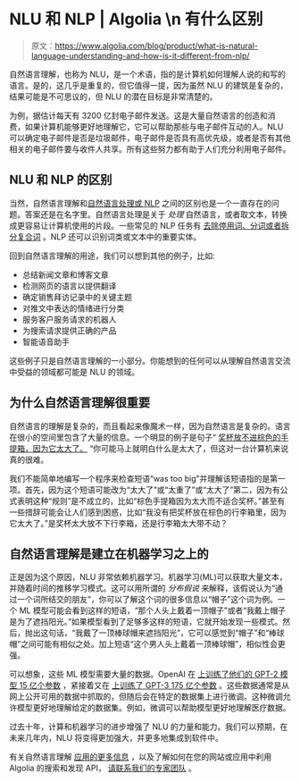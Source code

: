 # NLU 和 NLP | Algolia \n 有什么区别

> 原文：<https://www.algolia.com/blog/product/what-is-natural-language-understanding-and-how-is-it-different-from-nlp/>

自然语言理解，也称为 NLU，是一个术语，指的是计算机如何理解人说的和写的语言。是的，这几乎是重复的，但它值得一提，因为虽然 NLU 的建筑是复杂的，结果可能是不可思议的，但 NLU 的潜在目标是非常清楚的。

为例，据估计每天有 3200 亿封电子邮件发送[](https://www.statista.com/statistics/456500/daily-number-of-e-mails-worldwide/)。这是大量自然语言的创造和消费，如果计算机能够更好地理解它，它可以帮助那些与电子邮件互动的人。NLU 可以确定电子邮件是否是垃圾邮件，电子邮件是否具有高优先级，或者是否有其他相关的电子邮件要与收件人共享。所有这些努力都有助于人们充分利用电子邮件。

## [](#the-difference-between-nlu-and-nlp)NLU 和 NLP 的区别

当然，自然语言理解和[自然语言处理或 NLP](https://www.algolia.com/blog/product/what-is-natural-language-processing-and-how-is-it-leveraged-by-search-tools-software/) 之间的区别也是一个一直存在的问题。答案还是在名字里。自然语言处理是关于 *处理* 自然语言，或者取文本，转换成更容易让计算机使用的片段。一些常见的 NLP 任务有 [去除停用词、分词或者拆分复合词](https://www.algolia.com/doc/guides/managing-results/optimize-search-results/handling-natural-languages-nlp/in-depth/language-specific-configurations/) 。NLP 还可以识别词类或文本中的重要实体。

回到自然语言理解的用途，我们可以想到其他的例子，比如:

*   总结新闻文章和博客文章
*   检测网页的语言以提供翻译
*   确定销售拜访记录中的关键主题
*   对推文中表达的情绪进行分类
*   服务客户服务请求的机器人
*   为搜索请求提供正确的产品
*   智能语音助手

这些例子只是自然语言理解的一小部分。你能想到的任何可以从理解自然语言交流中受益的领域都可能是 NLU 的领域。

## [](#why-natural-language-understanding-is-important)为什么自然语言理解很重要

自然语言的理解是复杂的，而且看起来像魔术一样，因为自然语言是复杂的。语言在很小的空间里包含了大量的信息。一个明显的例子是句子“ [奖杯放不进棕色的手提箱，因为它太大了。](https://cmte.ieee.org/futuredirections/2014/08/20/whats-too-big-the-trophy-or-the-suitcase/) “你可能马上就明白什么是太大了，但这对一台计算机来说真的很难。

我们不能简单地编写一个程序来检查短语“was too big”并理解该短语指的是第一项。首先，因为这个短语可能改为“太大了”或“太重了”或“太大了”第二，因为有公式表明这种“规则”是不成立的，比如“棕色手提箱因为太大而不适合奖杯。”甚至有一些措辞可能会让人们感到困惑，比如“我没有把奖杯放在棕色的行李箱里，因为它太大了。”是奖杯太大放不下行李箱，还是行李箱太大带不动？

## [](#natural-language-understanding-is-built-atop-machine-learning)自然语言理解是建立在机器学习之上的

正是因为这个原因，NLU 非常依赖机器学习。机器学习(ML)可以获取大量文本，并随着时间的推移学习模式。这可以用所谓的 *分布假说* 来解释，该假说认为“通过一个词所结交的朋友”，你可以了解这个词的很多信息以“帽子”这个词为例。一个 ML 模型可能会看到这样的短语，“那个人头上戴着一顶帽子”或者“我戴上帽子是为了遮挡阳光。”如果模型看到了足够多这样的短语，它就开始发现一些模式。然后，抛出这句话，“我戴了一顶棒球帽来遮挡阳光”，它可以感觉到“帽子”和“棒球帽”之间可能有相似之处。加上短语“这个男人头上戴着一顶棒球帽”，相似性会更强。

可以想象，这些 ML 模型需要大量的数据。OpenAI 在 [上训练了他们的 GPT-2 模型 15 亿个参数](https://openai.com/blog/better-language-models/) ，紧接着又在 [上训练了 GPT-3 175 亿个参数](https://arxiv.org/abs/2005.14165) 。这些数据通常是从网上公开可用的数据中抓取的，但随后会在特定的数据集上进行微调。这种微调允许模型更好地理解给定的数据集。例如，微调可以帮助模型更好地理解医疗数据。

过去十年，计算和机器学习的进步增强了 NLU 的力量和能力。我们可以预期，在未来几年内，NLU 将变得更加强大，并更多地集成到软件中。

有关自然语言理解 [应用的更多信息](https://www.algolia.com/blog/product/what-is-natural-language-understanding/) ，以及了解如何在您的网站或应用中利用 Algolia 的搜索和发现 API， [请联系我们的专家团队](https://www.algolia.com/contactus/) 。
